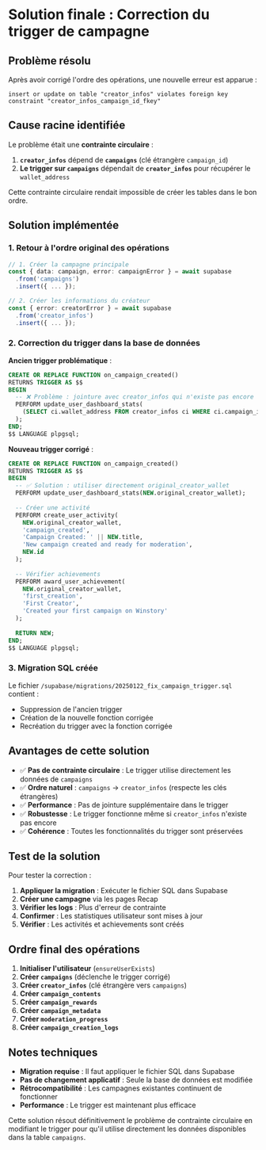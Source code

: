 # Solution finale : Correction du trigger de campagne

## Problème résolu

Après avoir corrigé l'ordre des opérations, une nouvelle erreur est apparue :
```
insert or update on table "creator_infos" violates foreign key constraint "creator_infos_campaign_id_fkey"
```

## Cause racine identifiée

Le problème était une **contrainte circulaire** :

1. **`creator_infos`** dépend de **`campaigns`** (clé étrangère `campaign_id`)
2. **Le trigger sur `campaigns`** dépendait de **`creator_infos`** pour récupérer le `wallet_address`

Cette contrainte circulaire rendait impossible de créer les tables dans le bon ordre.

## Solution implémentée

### 1. Retour à l'ordre original des opérations

```typescript
// 1. Créer la campagne principale
const { data: campaign, error: campaignError } = await supabase
  .from('campaigns')
  .insert({ ... });

// 2. Créer les informations du créateur
const { error: creatorError } = await supabase
  .from('creator_infos')
  .insert({ ... });
```

### 2. Correction du trigger dans la base de données

**Ancien trigger problématique** :
```sql
CREATE OR REPLACE FUNCTION on_campaign_created()
RETURNS TRIGGER AS $$
BEGIN
  -- ❌ Problème : jointure avec creator_infos qui n'existe pas encore
  PERFORM update_user_dashboard_stats(
    (SELECT ci.wallet_address FROM creator_infos ci WHERE ci.campaign_id = NEW.id)
  );
END;
$$ LANGUAGE plpgsql;
```

**Nouveau trigger corrigé** :
```sql
CREATE OR REPLACE FUNCTION on_campaign_created()
RETURNS TRIGGER AS $$
BEGIN
  -- ✅ Solution : utiliser directement original_creator_wallet
  PERFORM update_user_dashboard_stats(NEW.original_creator_wallet);
  
  -- Créer une activité
  PERFORM create_user_activity(
    NEW.original_creator_wallet,
    'campaign_created',
    'Campaign Created: ' || NEW.title,
    'New campaign created and ready for moderation',
    NEW.id
  );
  
  -- Vérifier achievements
  PERFORM award_user_achievement(
    NEW.original_creator_wallet,
    'first_creation',
    'First Creator',
    'Created your first campaign on Winstory'
  );
  
  RETURN NEW;
END;
$$ LANGUAGE plpgsql;
```

### 3. Migration SQL créée

Le fichier `/supabase/migrations/20250122_fix_campaign_trigger.sql` contient :
- Suppression de l'ancien trigger
- Création de la nouvelle fonction corrigée
- Recréation du trigger avec la fonction corrigée

## Avantages de cette solution

- ✅ **Pas de contrainte circulaire** : Le trigger utilise directement les données de `campaigns`
- ✅ **Ordre naturel** : `campaigns` → `creator_infos` (respecte les clés étrangères)
- ✅ **Performance** : Pas de jointure supplémentaire dans le trigger
- ✅ **Robustesse** : Le trigger fonctionne même si `creator_infos` n'existe pas encore
- ✅ **Cohérence** : Toutes les fonctionnalités du trigger sont préservées

## Test de la solution

Pour tester la correction :

1. **Appliquer la migration** : Exécuter le fichier SQL dans Supabase
2. **Créer une campagne** via les pages Recap
3. **Vérifier les logs** : Plus d'erreur de contrainte
4. **Confirmer** : Les statistiques utilisateur sont mises à jour
5. **Vérifier** : Les activités et achievements sont créés

## Ordre final des opérations

1. **Initialiser l'utilisateur** (`ensureUserExists`)
2. **Créer `campaigns`** (déclenche le trigger corrigé)
3. **Créer `creator_infos`** (clé étrangère vers `campaigns`)
4. **Créer `campaign_contents`**
5. **Créer `campaign_rewards`**
6. **Créer `campaign_metadata`**
7. **Créer `moderation_progress`**
8. **Créer `campaign_creation_logs`**

## Notes techniques

- **Migration requise** : Il faut appliquer le fichier SQL dans Supabase
- **Pas de changement applicatif** : Seule la base de données est modifiée
- **Rétrocompatibilité** : Les campagnes existantes continuent de fonctionner
- **Performance** : Le trigger est maintenant plus efficace

Cette solution résout définitivement le problème de contrainte circulaire en modifiant le trigger pour qu'il utilise directement les données disponibles dans la table `campaigns`.
